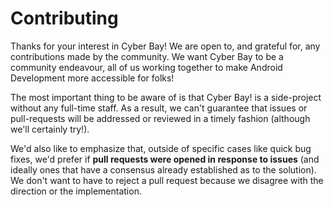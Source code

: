 # Contributing

Thanks for your interest in Cyber Bay! We are open to, and grateful for, any contributions made by the community. We want Cyber Bay to be a community endeavour, all of us working together to make Android Development more accessible for folks!

The most important thing to be aware of is that Cyber Bay! is a side-project without any full-time staff. As a result, we can't guarantee that issues or pull-requests will be addressed or reviewed in a timely fashion (although we'll certainly try!).

We'd also like to emphasize that, outside of specific cases like quick bug fixes, we'd prefer if **pull requests were opened in response to issues** (and ideally ones that have a consensus already established as to the solution). We don't want to have to reject a pull request because we disagree with the direction or the implementation.
